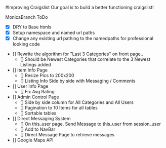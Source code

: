 #Improving Craigslist
Our goal is to build a better functioning craigslist!

MonicaBranch ToDo

- [x] DRY to Base htmls
- [x] Setup namespace and named url paths
- [x] Change any existing url pathing to the namedpaths for professional looking code
- [] Rewrite the algorithm for "Last 3 Categories" on front page..
  - [] Should be Newest Categories that correlate to the 3 Newest Listings added
- [] Item Info Page
  - [] Resize Pics to 200x200
  - [] Listing Info Side by side with Messaging / Comments
- [] User Info Page
  - [] Fix Avg Rating
- [] Admin Control Page
  - [] Side by side column for All Categories and All Users
  - [] Pagination to 10 Items for all tables
  - [] Sortable tables
- [] Direct Messaging System
  - [] On this_user page, Send Message to this_user from session_user
  - [] Add to NavBar
  - [] Direct Message Page to retrieve messages
- [] Google Maps API
